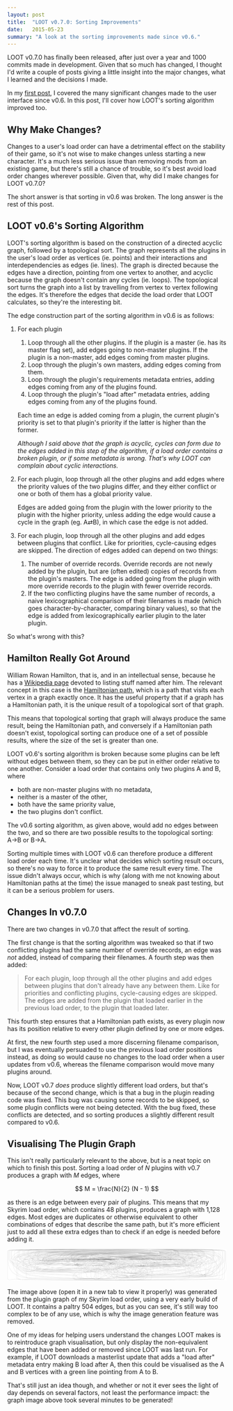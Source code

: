 ```yaml
---
layout: post
title:  "LOOT v0.7.0: Sorting Improvements"
date:   2015-05-23
summary: "A look at the sorting improvements made since v0.6."
---
```

LOOT v0.7.0 has finally been released, after just over a year and 1000 commits made in development. Given that so much has changed, I thought I'd write a couple of posts giving a little insight into the major changes, what I learned and the decisions I made.

In my [first post](/2015/05/22/loot-v0.7-ui/), I covered the many significant changes made to the user interface since v0.6. In this post, I'll cover how LOOT's sorting algorithm improved too.

## Why Make Changes?

Changes to a user's load order can have a detrimental effect on the stability of their game, so it's not wise to make changes unless starting a new character. It's a much less serious issue than removing mods from an existing game, but there's still a chance of trouble, so it's best avoid load order changes wherever possible. Given that, why did I make changes for LOOT v0.7.0?

The short answer is that sorting in v0.6 was broken. The long answer is the rest of this post.

## LOOT v0.6's Sorting Algorithm

LOOT's sorting algorithm is based on the construction of a directed acyclic graph, followed by a topological sort. The graph represents all the plugins in the user's load order as vertices (ie. points) and their interactions and interdependencies as edges (ie. lines). The graph is directed because the edges have a direction, pointing from one vertex to another, and acyclic because the graph doesn't contain any cycles (ie. loops). The topological sort turns the graph into a list by travelling from vertex to vertex following the edges. It's therefore the edges that decide the load order that LOOT calculates, so they're the interesting bit.

The edge construction part of the sorting algorithm in v0.6 is as follows:

1. For each plugin
    1. Loop through all the other plugins. If the plugin is a master (ie. has its master flag set), add edges going to non-master plugins. If the plugin is a non-master, add edges coming from master plugins.
    2. Loop through the plugin's own masters, adding edges coming from them.
    3. Loop through the plugin's requirements metadata entries, adding edges coming from any of the plugins found.
    4. Loop through the plugin's "load after" metadata entries, adding edges coming from any of the plugins found.

    Each time an edge is added coming from a plugin, the current plugin's priority is set to that plugin's priority if the latter is higher than the former.

    *Although I said above that the graph is acyclic, cycles can form due to the edges added in this step of the algorithm, if a load order contains a broken plugin, or if some metadata is wrong. That's why LOOT can complain about cyclic interactions.*
2. For each plugin, loop through all the other plugins and add edges where the priority values of the two plugins differ, and they either conflict or one or both of them has a global priority value.

    Edges are added going from the plugin with the lower priority to the plugin with the higher priority, unless adding the edge would cause a cycle in the graph (eg. A&#x21C4;B), in which case the edge is not added.
3. For each plugin, loop through all the other plugins and add edges between plugins that conflict. Like for priorities, cycle-causing edges are skipped. The direction of edges added can depend on two things:
    1. The number of override records. Override records are not newly added by the plugin, but are (often edited) copies of records from the plugin's masters. The edge is added going from the plugin with more override records to the plugin with fewer override records.
    2. If the two conflicting plugins have the same number of records, a naive lexicographical comparison of their filenames is made (which goes character-by-character, comparing binary values), so that the edge is added from lexicographically earlier plugin to the later plugin.

So what's wrong with this?

## Hamilton Really Got Around

William Rowan Hamilton, that is, and in an intellectual sense, because he has a [Wikipedia page](https://en.wikipedia.org/wiki/List_of_things_named_after_William_Rowan_Hamilton) devoted to listing stuff named after him. The relevant concept in this case is the [Hamiltonian path](https://en.wikipedia.org/wiki/Hamiltonian_path), which is a path that visits each vertex in a graph exactly once. It has the useful property that if a graph has a Hamiltonian path, it is the unique result of a topological sort of that graph.

This means that topological sorting that graph will always produce the same result, being the Hamiltonian path, and conversely if a Hamiltonian path doesn't exist, topological sorting can produce one of a set of possible results, where the size of the set is greater than one.

LOOT v0.6's sorting algorithm is broken because some plugins can be left without edges between them, so they can be put in either order relative to one another. Consider a load order that contains only two plugins A and B, where

* both are non-master plugins with no metadata,
* neither is a master of the other,
* both have the same priority value,
* the two plugins don't conflict.

The v0.6 sorting algorithm, as given above, would add no edges between the two, and so there are two possible results to the topological sorting: A&#x2192;B or B&#x2192;A.

Sorting multiple times with LOOT v0.6 can therefore produce a different load order each time. It's unclear what decides which sorting result occurs, so there's no way to force it to produce the same result every time. The issue didn't always occur, which is why (along with me not knowing about Hamiltonian paths at the time) the issue managed to sneak past testing, but it can be a serious problem for users.

## Changes In v0.7.0

There are two changes in v0.7.0 that affect the result of sorting.

The first change is that the sorting algorithm was tweaked so that if two conflicting plugins had the same number of override records, an edge was *not* added, instead of comparing their filenames. A fourth step was then added:

> For each plugin, loop through all the other plugins and add edges between plugins that don't already have any between them. Like for priorities and conflicting plugins, cycle-causing edges are skipped. The edges are added from the plugin that loaded earlier in the previous load order, to the plugin that loaded later.

This fourth step ensures that a Hamiltonian path exists, as every plugin now has its position relative to every other plugin defined by one or more edges.

At first, the new fourth step used a more discerning filename comparison, but I was eventually persuaded to use the previous load order positions instead, as doing so would cause no changes to the load order when a user updates from v0.6, whereas the filename comparison would move many plugins around.

Now, LOOT v0.7 *does* produce slightly different load orders, but that's because of the second change, which is that a bug in the plugin reading code was fixed. This bug was causing some records to be skipped, so some plugin conflicts were not being detected. With the bug fixed, these conflicts are detected, and so sorting produces a slightly different result compared to v0.6.

## Visualising The Plugin Graph

This isn't really particularly relevant to the above, but is a neat topic on which to finish this post. Sorting a load order of *N* plugins with v0.7 produces a graph with *M* edges, where

$$ M = \frac{N}{2} (N - 1) $$

as there is an edge between every pair of plugins. This means that my Skyrim load order, which contains 48 plugins, produces a graph with 1,128 edges. Most edges are duplicates or otherwise equivalent to other combinations of edges that describe the same path, but it's more efficient just to add all these extra edges than to check if an edge is needed before adding it.

![plugin graph](/images/posts/sorting-graph.svg)

The image above (open it in a new tab to view it properly) was generated from the plugin graph of my Skyrim load order, using a very early build of LOOT. It contains a paltry 504 edges, but as you can see, it's still way too complex to be of any use, which is why the image generation feature was removed.

One of my ideas for helping users understand the changes LOOT makes is to reintroduce graph visualisation, but only display the non-equivalent edges that have been added or removed since LOOT was last run. For example, if LOOT downloads a masterlist update that adds a "load after" metadata entry making B load after A, then this could be visualised as the A and B vertices with a green line pointing from A to B.

That's still just an idea though, and whether or not it ever sees the light of day depends on several factors, not least the performance impact: the graph image above took several minutes to be generated!
